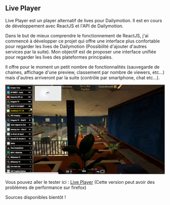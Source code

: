 ## Live Player

Live Player est un player alternatif de lives pour Dailymotion. Il est en cours de développement avec ReactJS et l'API de Dailymotion.

Dans le but de mieux comprendre le fonctionnement de ReactJS, j'ai commencé à développer ce projet qui offre une interface plus confortable pour regarder les lives de Dailymotion (Possibilité d'ajouter d'autres services par la suite). Mon objectif est de proposer une interface unifiée pour regarder les lives des plateformes principales.

Il offre pour le moment un petit nombre de fonctionnalités (sauvegarde de chaines, affichage d'une preview, classement par nombre de viewers, etc...) mais d'autres arriveront par la suite (contrôle par smartphone, chat etc...).

![player](/public/images/player.png)

Vous pouvez aller le tester ici : [Live Player](http://player.apox.fr)
(Cette version peut avoir des problèmes de performance sur firefox)

Sources disponibles bientôt !
